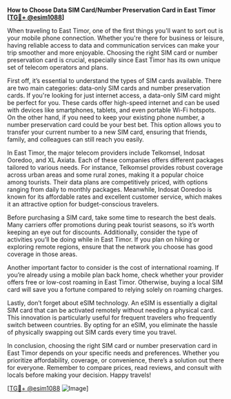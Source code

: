 **How to Choose Data SIM Card/Number Preservation Card in East Timor [[TG💪+ @esim1088](https://t.me/s/esim1088)]**

When traveling to East Timor, one of the first things you'll want to sort out is your mobile phone connection. Whether you're there for business or leisure, having reliable access to data and communication services can make your trip smoother and more enjoyable. Choosing the right SIM card or number preservation card is crucial, especially since East Timor has its own unique set of telecom operators and plans.

First off, it’s essential to understand the types of SIM cards available. There are two main categories: data-only SIM cards and number preservation cards. If you're looking for just internet access, a data-only SIM card might be perfect for you. These cards offer high-speed internet and can be used with devices like smartphones, tablets, and even portable Wi-Fi hotspots. On the other hand, if you need to keep your existing phone number, a number preservation card could be your best bet. This option allows you to transfer your current number to a new SIM card, ensuring that friends, family, and colleagues can still reach you easily.

In East Timor, the major telecom providers include Telkomsel, Indosat Ooredoo, and XL Axiata. Each of these companies offers different packages tailored to various needs. For instance, Telkomsel provides robust coverage across urban areas and some rural zones, making it a popular choice among tourists. Their data plans are competitively priced, with options ranging from daily to monthly packages. Meanwhile, Indosat Ooredoo is known for its affordable rates and excellent customer service, which makes it an attractive option for budget-conscious travelers.

Before purchasing a SIM card, take some time to research the best deals. Many carriers offer promotions during peak tourist seasons, so it’s worth keeping an eye out for discounts. Additionally, consider the type of activities you’ll be doing while in East Timor. If you plan on hiking or exploring remote regions, ensure that the network you choose has good coverage in those areas.

Another important factor to consider is the cost of international roaming. If you’re already using a mobile plan back home, check whether your provider offers free or low-cost roaming in East Timor. Otherwise, buying a local SIM card will save you a fortune compared to relying solely on roaming charges.

Lastly, don’t forget about eSIM technology. An eSIM is essentially a digital SIM card that can be activated remotely without needing a physical card. This innovation is particularly useful for frequent travelers who frequently switch between countries. By opting for an eSIM, you eliminate the hassle of physically swapping out SIM cards every time you travel.

In conclusion, choosing the right SIM card or number preservation card in East Timor depends on your specific needs and preferences. Whether you prioritize affordability, coverage, or convenience, there’s a solution out there for everyone. Remember to compare prices, read reviews, and consult with locals before making your decision. Happy travels! 

[[TG💪+ @esim1088](https://t.me/s/esim1088) ![Image](https://i.postimg.cc/Y0z9fWf4/image.png)]